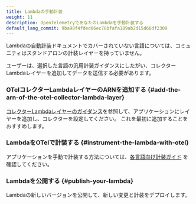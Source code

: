 ```yaml
---
title: Lambdaの手動計装
weight: 11
description: OpenTelemetryであなたのLambdaを手動計装する
default_lang_commit: 9ba98f4fded66ec78bfafa189ab2d15d66df2309
---
```


Lambdaの自動計装ドキュメントでカバーされていない言語については、コミュニティはスタンドアロンの計装レイヤーを持っていません。

ユーザーは、選択した言語の汎用計装ガイダンスにしたがい、コレクターLambdaレイヤーを追加してデータを送信する必要があります。

### OTelコレクターLambdaレイヤーのARNを追加する {#add-the-arn-of-the-otel-collector-lambda-layer}

[コレクターLambdaレイヤーのガイダンス](../lambda-collector/)を参照して、アプリケーションにレイヤーを追加し、コレクターを設定してください。
これを最初に追加することをおすすめします。

### LambdaをOTelで計装する {#instrument-the-lambda-with-otel}

アプリケーションを手動で計装する方法については、[各言語向け計装ガイド](/docs/languages/) を確認してください。

### Lambdaを公開する {#publish-your-lambda}

Lambdaの新しいバージョンを公開して、新しい変更と計装をデプロイします。
